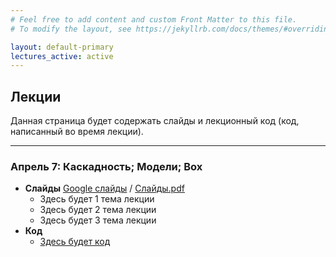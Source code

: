 ```yaml
---
# Feel free to add content and custom Front Matter to this file.
# To modify the layout, see https://jekyllrb.com/docs/themes/#overriding-theme-defaults

layout: default-primary
lectures_active: active
---
```

<section class="info">
          <h2 class="info-header">Лекции</h2>
          <p>
            Данная страница будет содержать слайды и лекционный код (код,
            написанный во время лекции).
          </p>
          <hr />
</section>

<section>
  <h3 class="topic">Апрель 7: Каскадность; Модели; Box</h3>
  <ul>
    <li>
      <strong>Слайды</strong>
      <a
        href="#"
        >Google слайды</a
      >
      / <a href="№">Слайды.pdf</a>
      <ul>
        <li>Здесь будет 1 тема лекции</li>
        <li>Здесь будет 2 тема лекции</li>
        <li>Здесь будет 3 тема лекции</li>
      </ul>
    </li>
    <li>
      <strong>Код</strong>
      <ul>
        <li>
          <a href="#"
            >Здесь будет код</a
          >
        </li>
      </ul>
    </li>
  </ul>

  <!-- <h3 class="topic">Апрель 2: Каскадность; Модели; Box;</h3>
  <ul>
    <li>
      <strong>Слайды</strong>
      <a
        href="https://docs.google.com/presentation/d/1W3B68eT5fqYJJncCzWiAA3IRfNEywbJJ1elCjGecFlM/edit#slide=id.p"
        >Google slides</a
      >
      / <a href="26/lecture26.pdf">lecture26.pdf</a>
      <ul>
        <li>Middleware and Routes</li>
        <li>Single-page web app</li>
        <li>More MongoDB examples</li>
        <li>Authentication</li>
      </ul>
    </li>
    <li>
      <strong>Код</strong>
      <ul>
        <li>
          <a href="https://github.com/yayinternet/module-examples"
            >Modules and Routes</a
          >
        </li>
        <li>
          <a href="https://github.com/yayinternet/cross-stitch-examples"
            >Cross-stitch examples</a
          >
        </li>
      </ul>
    </li>
  </ul> -->
</section>